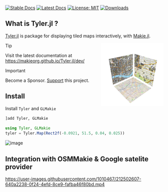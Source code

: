 [![Stable Docs](https://img.shields.io/badge/docs-stable-blue.svg)](https://makieorg.github.io/Tyler.jl/stable/)
[![Latest Docs](https://img.shields.io/badge/docs-latest-blue.svg)](https://makieorg.github.io/Tyler.jl/dev/)
[![License: MIT](https://img.shields.io/badge/License-MIT-green.svg)](https://makieorg.github.io/Tyler.jl/blob/main/LICENSE)
[![Downloads](https://img.shields.io/badge/dynamic/json?url=http%3A%2F%2Fjuliapkgstats.com%2Fapi%2Fv1%2Fmonthly_downloads%2FTyler&query=total_requests&suffix=%2Fmonth&label=Downloads)](http://juliapkgstats.com/pkg/Tyler)

## What is Tyler.jl ?

[Tyler.jl](https://makieorg.github.io/Tyler.jl/dev/) is package for displaying tiled maps interactively, with [Makie.jl](https://github.com/MakieOrg/Makie.jl).

<img src="/docs/src/assets/logo.png" align="right" style="padding-left:10px;" width="200"/>

> [!TIP]
> Visit the latest documentation at https://makieorg.github.io/Tyler.jl/dev/

> [!IMPORTANT]
> Become a Sponsor. [Support](https://makie.org/support/) this project.

## Install

Install `Tyler` and `GLMakie`

```julia
]add Tyler, GLMakie
```
```julia
using Tyler, GLMakie
tyler = Tyler.Map(Rect2f(-0.0921, 51.5, 0.04, 0.025))
```
<img width="749" alt="image" src="https://user-images.githubusercontent.com/1010467/212502640-b44454b1-2d05-4469-b509-d895b30b145a.png">

## Integration with OSMMakie & Google satelite provider

https://user-images.githubusercontent.com/1010467/212502607-640a2238-0f24-4efd-8ce9-fafba46f80bd.mp4

